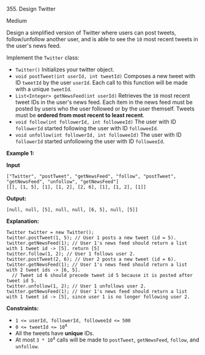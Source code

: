 355\. Design Twitter

Medium

Design a simplified version of Twitter where users can post tweets, follow/unfollow another user, and is able to see the `10` most recent tweets in the user's news feed.

Implement the `Twitter` class:

*   `Twitter()` Initializes your twitter object.
*   `void postTweet(int userId, int tweetId)` Composes a new tweet with ID `tweetId` by the user `userId`. Each call to this function will be made with a unique `tweetId`.
*   `List<Integer> getNewsFeed(int userId)` Retrieves the `10` most recent tweet IDs in the user's news feed. Each item in the news feed must be posted by users who the user followed or by the user themself. Tweets must be **ordered from most recent to least recent**.
*   `void follow(int followerId, int followeeId)` The user with ID `followerId` started following the user with ID `followeeId`.
*   `void unfollow(int followerId, int followeeId)` The user with ID `followerId` started unfollowing the user with ID `followeeId`.

**Example 1:**

**Input**

    ["Twitter", "postTweet", "getNewsFeed", "follow", "postTweet", "getNewsFeed", "unfollow", "getNewsFeed"]
    [[], [1, 5], [1], [1, 2], [2, 6], [1], [1, 2], [1]]

**Output:**

    [null, null, [5], null, null, [6, 5], null, [5]]

**Explanation:**

    Twitter twitter = new Twitter();
    twitter.postTweet(1, 5); // User 1 posts a new tweet (id = 5).
    twitter.getNewsFeed(1); // User 1's news feed should return a list with 1 tweet id -> [5]. return [5]
    twitter.follow(1, 2); // User 1 follows user 2.
    twitter.postTweet(2, 6); // User 2 posts a new tweet (id = 6).
    twitter.getNewsFeed(1); // User 1's news feed should return a list with 2 tweet ids -> [6, 5].
      // Tweet id 6 should precede tweet id 5 because it is posted after tweet id 5.
    twitter.unfollow(1, 2); // User 1 unfollows user 2.
    twitter.getNewsFeed(1); // User 1's news feed should return a list with 1 tweet id -> [5], since user 1 is no longer following user 2. 

**Constraints:**

*   `1 <= userId, followerId, followeeId <= 500`
*   <code>0 <= tweetId <= 10<sup>4</sup></code>
*   All the tweets have **unique** IDs.
*   At most <code>3 * 10<sup>4</sup></code> calls will be made to `postTweet`, `getNewsFeed`, `follow`, and `unfollow`.